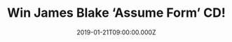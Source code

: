 ---
campaign-uuid: "c-41e17581-7d99-4a33-9f5f-58c95fca1836"
type: "Competition"
category: "Music"
date: "2019-01-21T09:00:00.000Z"
end-date: "2019-02-21T23:59:00.000Z"
disable-form: false
is_promoted: false
has_entry_page: true
title: "Win James Blake ‘Assume Form’ CD!"
competition-description: "<p>Mercury award winner James Blake releases his 4th studio\
  \ album Assume Form and we have one copy for you! The album features collaborations\
  \ with Travis Scott, André 3000, Metro Boomin, Moses Sumney and Rosalía (BBC sound\
  \ poll 2019). In the past 2-3 years James has been very busy collaborating with\
  \ Beyonce, Kendrick Lamar, Travis Scott, Jay Z, Frank Ocean, Oneohtrix Point Never,\
  \ Mount Kimbie and contributing to the Black Panther soundtrack.</p>\n<p>Want to\
  \ be one of the first ones hearing Blake’s new album? Click below for a chance to\
  \ win!</p>\n"
hero-header: "Win James Blake ‘Assume Form’ CD!"
terms-confirmation: "N/A"
banner-img: "https://assets.expresslyapp.com/asset-8c0befb4-8dc5-43b2-a7c2-7a7f5e379a51.jpg"
logo-left-href: "http://club.expressly.io"
logo-left-image: "https://assets.expresslyapp.com/asset-7f626cf5-6c03-47b2-9d62-d17ffc25c731.jpg"
logo-left-title: "Expressly Club"
bg-image-hero: "https://assets.expresslyapp.com/asset-9c0ba798-5b12-445f-9eef-1aee0b74897b.jpg"
bg-image-first: "https://assets.expresslyapp.com/asset-6a5024f8-648a-4c57-b23d-33c67af091e3.jpg"
section1-content: "<p>As unrestricted by genre as it is always underpinned by classic,\
  \ emotionally-open songwriting, James Blake’s new album is arguably his most direct,\
  \ eclectic and pure artistic statement to date. Assume Form also follows a rich\
  \ period of creative and personal evolution for James, who has spoken candidly about\
  \ his experiences of mental health, modern-day masculinity, and finding peace. Even\
  \ the album artwork would appear to represent a fundamental shift for Blake, no\
  \ longer distorted by illustration, landscape or design, but staring right at you\
  \ – and into the future.</p>\n<p>Think no more and enter the form below for a chance\
  \ to win James Blake new album, an influence that can be felt throughout the modern\
  \ musical landscape, often hiding in plain sight; allowing the man himself – as\
  \ his fourth album suggests – to always evolve. To never settle. To Assume Form.</p>\n\
  <p>Good luck!</p>\n"
entry-title: "Win James Blake ‘Assume Form’ CD!"
entry-content: "<p>Enter the draw to win James Blake ‘Assume Form’ CD by completing\
  \ the form below before 23:59 on 21st of February 2019.</p>\n"
has-winner: false
prize-description: "James Blake ‘Assume Form’ CD!"
special-conditions: "Multiple entries are allowed up to one every day\r\nThis competition\
  \ is also available on: http://aaa.nme.com/competitons/\r\njames-blake-assume-form-cd"
country-restrictions:
- "GB"
---